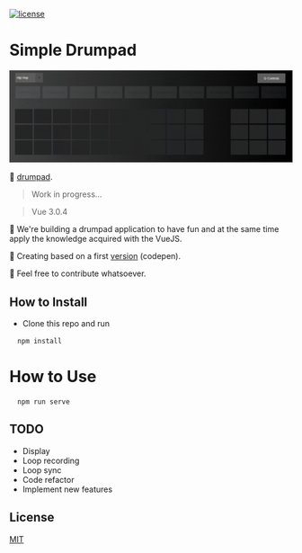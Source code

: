 [![license](https://img.shields.io/github/license/mashape/apistatus.svg?style=flat-square)](https://github.com/mathiasfc/simple-drumpad)

# Simple Drumpad

![Gif](https://github.com/mathiasfc/simple-drumpad/blob/master/src/assets/animated.gif?raw=true)

🎹 [drumpad](https://mathiasfc.github.io/simple-drumpad/).

> Work in progress...

> Vue 3.0.4 

🎼 We're building a drumpad application to have fun and at the same time apply the knowledge acquired with the VueJS.

🎹 Creating based on a first [version](https://codepen.io/mathiasfc/pen/eRQRze) (codepen).

🍻 Feel free to contribute whatsoever.

## How to Install

* Clone this repo and run

```
  npm install
```
# How to Use


```
  npm run serve
```

## TODO

* Display
* Loop recording
* Loop sync
* Code refactor
* Implement new features

## License

[MIT](LICENSE.md)

